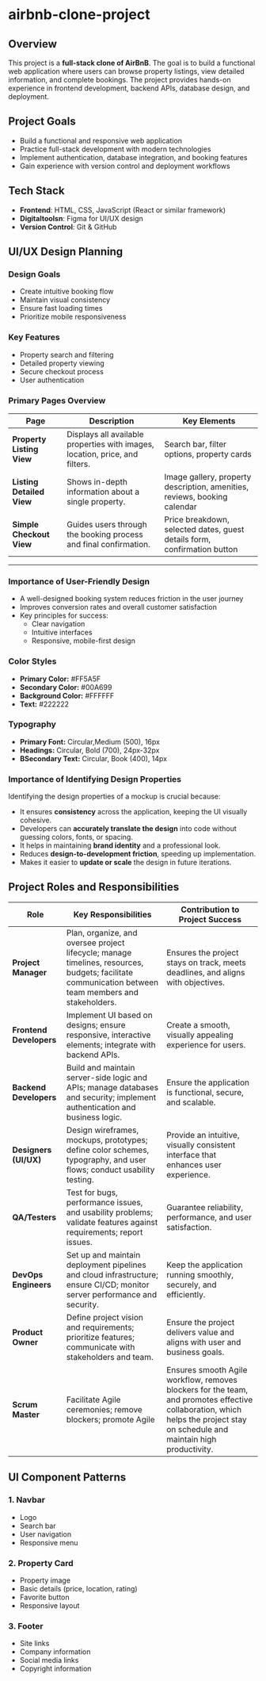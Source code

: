 # airbnb-clone-project
## Overview
This project is a **full-stack clone of AirBnB**. The goal is to build a functional web application where users can browse property listings, view detailed information, and complete bookings. The project provides hands-on experience in frontend development, backend APIs, database design, and deployment.

## Project Goals
- Build a functional and responsive web application  
- Practice full-stack development with modern technologies  
- Implement authentication, database integration, and booking features  
- Gain experience with version control and deployment workflows  

## Tech Stack
- **Frontend**: HTML, CSS, JavaScript (React or similar framework)   
- **Digitaltoolsn**: Figma for UI/UX design 
- **Version Control**: Git & GitHub  

## UI/UX Design Planning

### Design Goals
- Create intuitive booking flow
- Maintain visual consistency
- Ensure fast loading times
- Prioritize mobile responsiveness

### Key Features
- Property search and filtering
- Detailed property viewing
- Secure checkout process
- User authentication

### Primary Pages Overview

| Page                  | Description                                                                 | Key Elements |
|------------------------|-----------------------------------------------------------------------------|--------------|
| **Property Listing View** | Displays all available properties with images, location, price, and filters. | Search bar, filter options, property cards |
| **Listing Detailed View** | Shows in-depth information about a single property.                        | Image gallery, property description, amenities, reviews, booking calendar |
| **Simple Checkout View** | Guides users through the booking process and final confirmation.            | Price breakdown, selected dates, guest details form, confirmation button |

---

### Importance of User-Friendly Design
- A well-designed booking system reduces friction in the user journey  
- Improves conversion rates and overall customer satisfaction  
- Key principles for success:  
  - Clear navigation  
  - Intuitive interfaces  
  - Responsive, mobile-first design
### Color Styles
- **Primary Color:** #FF5A5F  
- **Secondary Color:** #00A699   
- **Background Color:** #FFFFFF  
- **Text:** #222222


### Typography
- **Primary Font:** Circular,Medium (500), 16px 
- **Headings:** Circular, Bold (700), 24px-32px  
- **BSecondary Text:** Circular, Book (400), 14px 



### Importance of Identifying Design Properties
Identifying the design properties of a mockup is crucial because:  
- It ensures **consistency** across the application, keeping the UI visually cohesive.  
- Developers can **accurately translate the design** into code without guessing colors, fonts, or spacing.  
- It helps in maintaining **brand identity** and a professional look.  
- Reduces **design-to-development friction**, speeding up implementation.  
- Makes it easier to **update or scale** the design in future iterations.

## Project Roles and Responsibilities

| Role                  | Key Responsibilities                                                                 | Contribution to Project Success |
|-----------------------|-------------------------------------------------------------------------------------|--------------------------------|
| **Project Manager**    | Plan, organize, and oversee project lifecycle; manage timelines, resources, budgets; facilitate communication between team members and stakeholders. | Ensures the project stays on track, meets deadlines, and aligns with objectives. |
| **Frontend Developers** | Implement UI based on designs; ensure responsive, interactive elements; integrate with backend APIs. | Create a smooth, visually appealing experience for users. |
| **Backend Developers** | Build and maintain server-side logic and APIs; manage databases and security; implement authentication and business logic. | Ensure the application is functional, secure, and scalable. |
| **Designers (UI/UX)** | Design wireframes, mockups, prototypes; define color schemes, typography, and user flows; conduct usability testing. | Provide an intuitive, visually consistent interface that enhances user experience. |
| **QA/Testers**         | Test for bugs, performance issues, and usability problems; validate features against requirements; report issues. | Guarantee reliability, performance, and user satisfaction. |
| **DevOps Engineers**   | Set up and maintain deployment pipelines and cloud infrastructure; ensure CI/CD; monitor server performance and security. | Keep the application running smoothly, securely, and efficiently. |
| **Product Owner**      | Define project vision and requirements; prioritize features; communicate with stakeholders and team. | Ensure the project delivers value and aligns with user and business goals. |
| **Scrum Master**       | Facilitate Agile ceremonies; remove blockers; promote Agile                                          |Ensures smooth Agile workflow, removes blockers for the team, and promotes effective collaboration, which helps the project stay on schedule and maintain high productivity.|

## UI Component Patterns

### 1. Navbar
- Logo
- Search bar
- User navigation
- Responsive menu

### 2. Property Card
-  Property image
- Basic details (price, location, rating)
- Favorite button
- Responsive layout
### 3. Footer
- Site links
- Company information
- Social media links
- Copyright information


  
